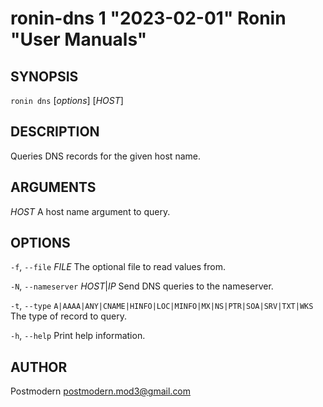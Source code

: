# ronin-dns 1 "2023-02-01" Ronin "User Manuals"

## SYNOPSIS

`ronin dns` [*options*] [*HOST*]

## DESCRIPTION

Queries DNS records for the given host name.

## ARGUMENTS

*HOST*
  A host name argument to query.

## OPTIONS

`-f`, `--file` *FILE*
  The optional file to read values from.

`-N`, `--nameserver` *HOST*|*IP*
  Send DNS queries to the nameserver.

`-t`, `--type` `A|AAAA|ANY|CNAME|HINFO|LOC|MINFO|MX|NS|PTR|SOA|SRV|TXT|WKS`
  The type of record to query.

`-h`, `--help`
  Print help information.

## AUTHOR

Postmodern <postmodern.mod3@gmail.com>

